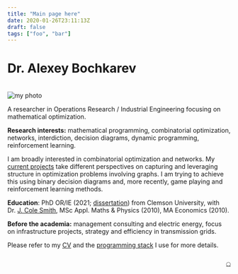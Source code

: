 ```yaml
---
title: "Main page here"
date: 2020-01-26T23:11:13Z
draft: false
tags: ["foo", "bar"]
---
```

# Dr. Alexey Bochkarev
<br/>
<div class="col-left">
  <img src="/home/AB.JPG" alt="my photo" class="img-av">
</div>

A researcher in Operations Research / Industrial Engineering focusing on
mathematical optimization. 

**Research interests:** mathematical programming, combinatorial optimization, networks, interdiction, decision diagrams, dynamic programming, reinforcement learning. 

I am broadly interested in combinatorial optimization and networks. My [current
projects](/research/) take different perspectives on capturing and leveraging
structure in optimization problems involving graphs. I am trying to achieve this
using binary decision diagrams and, more recently, game playing and
reinforcement learning methods.

**Education**: PhD OR/IE (2021; [dissertation](https://tigerprints.clemson.edu/all_dissertations/2915/)) from
Clemson University, with Dr.&nbsp;[J.&nbsp;Cole Smith](https://scholar.google.com/citations?user=87CaUHYAAAAJ), MSc Appl. Maths & Physics (2010), MA Economics (2010).

**Before the academia:** management consulting and electric energy, 
focus on infrastructure projects, strategy and efficiency in transmission grids.


Please refer to my [CV](/bochkarev_cv.pdf) and the [programming stack](/notes/stack/) I use for more details.

<br/>
<div style="text-align: right; font-size: 0.5em;"> <a href="https://github.com/alex-bochkarev/bio-snippets" class="nav-link">⃝</a></div>
